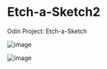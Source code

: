 # Etch-a-Sketch2
Odin Project: Etch-a-Sketch

![image](https://github.com/leoshliak/Etch-a-Sketch/assets/139138564/9bc01e10-9c40-4673-a192-909038a1528a)

![image](https://github.com/leoshliak/Etch-a-Sketch/assets/139138564/22732cb9-0988-418f-b1f5-ca22b46ccfdc)
